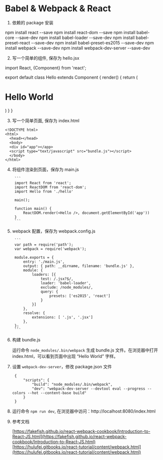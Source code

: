 # Babel & Webpack & React

1. 依赖的 package 安装

  npm install react --save
  npm install react-dom --save
  npm install babel-core --save-dev
  npm install babel-loader --save-dev
  npm install babel-preset-react --save-dev
  npm install babel-preset-es2015 --save-dev
  npm install webpack --save-dev
  npm install webpack-dev-server --save-dev

2. 写一个简单的组件, 保存为 hello.jsx

  import React, {Component} from 'react';

  export default class Hello extends Component {
    render() {
      return (<h1>Hello World</h1>)
    }
  }

3. 写一个简单页面, 保存为 index.html

  ```
  <!DOCTYPE html>
  <html>
    <head></head>
    <body>
    <div id="app"></app>
    <script type="text/javascript" src="bundle.js"></script>
    </body>
  </html>
```

4. 将组件渲染到页面，保存为 main.js

		```
		import React from 'react';
		import ReactDOM from 'react-dom';
		import Hello from './hello'

		main();

		function main() {
			ReactDOM.render(<Hello />, document.getElementById('app'))
		}
		```

5. webpack 配置，保存为 webpack.config.js
	
		```
		var path = require('path');
		var webpack = require('webpack');

		module.exports = {
			entry: './main.js',
			output: { path: __dirname, filename: 'bundle.js' },
			module: {
				loaders: [{
					test: /.jsx?$/,
					loader: 'babel-loader',
					exclude: /node_modules/,
					query: {
						presets: ['es2015', 'react']
					}
				}]
			},
			resolve: {
				extensions: [ '.js', '.jsx']
			},
		};
		```

6. 构建 bundle.js
		
	运行命令 `node_modules/.bin/webpack` 生成 bundle.js 文件。在浏览器中打开 index.html，可以看到页面中出现 “Hello World” 字样。
	
7. 设置 `webpack-dev-server`，修改 package.json 文件
	
		{
			"scripts": {
				"build": "node_modules/.bin/webpack",
				"dev": "webpack-dev-server --devtool eval --progress --colors --hot --content-base build"
			}
		}
		
8. 运行命令 `npm run dev`, 在浏览器中访问：http://localhost:8080/index.html

9. 参考文档

	[https://fakefish.github.io/react-webpack-cookbook/Introduction-to-React-JS.html](https://fakefish.github.io/react-webpack-cookbook/Introduction-to-React-JS.html)
	[https://hulufei.gitbooks.io/react-tutorial/content/webpack.html](https://hulufei.gitbooks.io/react-tutorial/content/webpack.html)
